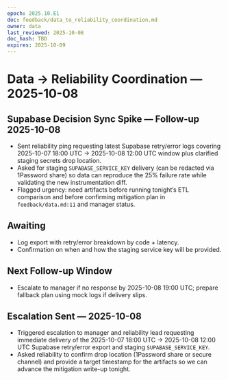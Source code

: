 ```yaml
---
epoch: 2025.10.E1
doc: feedback/data_to_reliability_coordination.md
owner: data
last_reviewed: 2025-10-08
doc_hash: TBD
expires: 2025-10-09
---
```


# Data → Reliability Coordination — 2025-10-08

## Supabase Decision Sync Spike — Follow-up 2025-10-08

- Sent reliability ping requesting latest Supabase retry/error logs covering 2025-10-07 18:00 UTC → 2025-10-08 12:00 UTC window plus clarified staging secrets drop location.
- Asked for staging `SUPABASE_SERVICE_KEY` delivery (can be redacted via 1Password share) so data can reproduce the 25% failure rate while validating the new instrumentation diff.
- Flagged urgency: need artifacts before running tonight’s ETL comparison and before confirming mitigation plan in `feedback/data.md:11` and manager status.

## Awaiting

- Log export with retry/error breakdown by code + latency.
- Confirmation on when and how the staging service key will be provided.

## Next Follow-up Window

- Escalate to manager if no response by 2025-10-08 19:00 UTC; prepare fallback plan using mock logs if delivery slips.

## Escalation Sent — 2025-10-08

- Triggered escalation to manager and reliability lead requesting immediate delivery of the 2025-10-07 18:00 UTC → 2025-10-08 12:00 UTC Supabase retry/error export and staging `SUPABASE_SERVICE_KEY`.
- Asked reliability to confirm drop location (1Password share or secure channel) and provide a target timestamp for the artifacts so we can advance the mitigation write-up tonight.
